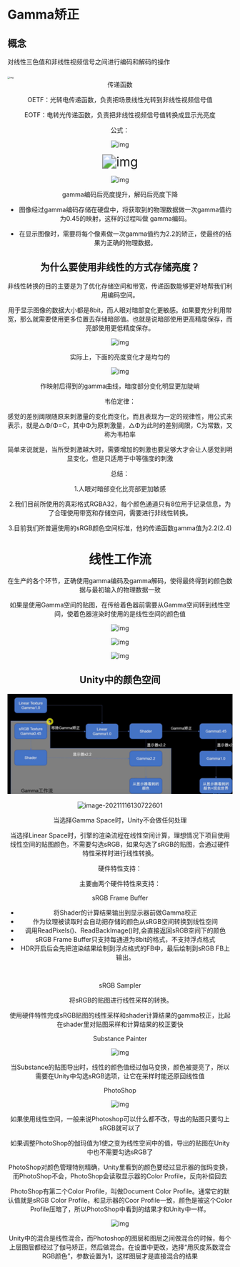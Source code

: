# Gamma矫正

## 概念

对线性三色值和非线性视频信号之间进行编码和解码的操作



<img src="https://docimg1.docs.qq.com/image/Fw4gYI7nBITTzQEirvkdow?w=2436&h=1385" alt="img" style="zoom: 33%;" />

<center>传递函数

OETF：光转电传递函数，负责把场景线性光转到非线性视频信号值

EOTF：电转光传递函数，负责把非线性视频信号值转换成显示光亮度



公式：

![img](https://docimg1.docs.qq.com/image/ThdsyqHELxCRy1wt3_epBQ?w=164&h=71)

<img src="https://docimg4.docs.qq.com/image/jFIVo2rbR0JuJaWeZNhU1w?w=490&h=120" alt="img" style="zoom:200%;" />

![img](https://docimg1.docs.qq.com/image/C1kf_eExT4ZqBfqO-edYsg?w=585&h=441)

<center>gamma编码后亮度提升，解码后亮度下降



- 图像经过gamma编码存储在硬盘中，将获取到的物理数据做一次gamma值约为0.45的映射，这样的过程叫做 gamma编码。 

- 在显示图像时，需要将每个像素做一次gamma值约为2.2的矫正，使最终的结果为正确的物理数据。



## 为什么要使用非线性的方式存储亮度？

非线性转换的目的主要是为了优化存储空间和带宽，传递函数能够更好地帮我们利用编码空间。

用于显示图像的数据大小都是8bit，而人眼对暗部变化更敏感。如果要充分利用带宽，那么就需要使用更多位置去存储暗部值。也就是说暗部使用更高精度保存，而亮部使用更低精度保存。  



![img](https://docimg7.docs.qq.com/image/Fqu5GG3q_CZpYIY4qeMlsQ?w=1545&h=714)

<center>实际上，下面的亮度变化才是均匀的



![img](https://docimg1.docs.qq.com/image/tIdBKL2l5OyRhrYJpt_afQ?w=865&h=777)

<center>作映射后得到的gamma曲线，暗度部分变化明显更加陡峭





韦伯定律：

感觉的差别阈限随原来刺激量的变化而变化，而且表现为一定的规律性，用公式来表示，就是△Φ/Φ=C，其中Φ为原刺激量，△Φ为此时的差别阈限，C为常数，又称为韦柏率

简单来说就是，当所受刺激越大时，需要增加的刺激也要足够大才会让人感觉到明显变化，但是只适用于中等强度的刺激





总结：

1.人眼对暗部变化比亮部更加敏感

2.我们目前所使用的真彩格式RGBA32，每个颜色通道只有8位用于记录信息，为了合理使用带宽和存储空间，需要进行非线性转换。

3.目前我们所普遍使用的sRGB颜色空间标准，他的传递函数gamma值为2.2(2.4)





# 线性工作流

在生产的各个环节，正确使用gamma编码及gamma解码，使得最终得到的颜色数据与最初输入的物理数据一致



如果是使用Gamma空间的贴图，在传给着色器前需要从Gamma空间转到线性空间，使着色器渲染时使用的是线性空间的颜色值

![img](https://docimg1.docs.qq.com/image/sEM9YJr1RI3zYsGbXa9UWw?w=872&h=626)



![img](https://docimg4.docs.qq.com/image/yGYFW_iJtVxXpWUY23ONNw?w=1005&h=582)

![img](https://docimg1.docs.qq.com/image/NzAcTyudr8cW_qCFNcg3Ew?w=1203&h=510)





## Unity中的颜色空间



![image-20211116192418886](../assets/image-20211116192418886.png)



![image-20211116130722601](D:\Typora\NOTES\TA\[霜狼百人计划]笔记及作业整理\assets\image-20211116130722601.png)

当选择Gamma Space时，Unity不会做任何处理

当选择Linear Space时，引擎的渲染流程在线性空间计算，理想情况下项目使用线性空间的贴图颜色，不需要勾选sRGB，如果勾选了sRGB的贴图，会通过硬件特性采样时进行线性转换。



硬件特性支持：

主要由两个硬件特性来支持：

 sRGB Frame Buffer

- 将Shader的计算结果输出到显示器前做Gamma校正
- 作为纹理被读取时会自动把存储的颜色从sRGB空间转换到线性空间
- 调用ReadPixels()、ReadBackImage()时,会直接返回sRGB空间下的颜色
- sRGB Frame Buffer只支持每通道为8bit的格式，不支持浮点格式
- HDR开启后会先把渲染结果绘制到浮点格式的FB中，最后绘制到sRGB FB上输出。

​      

sRGB Sampler

​      将sRGB的贴图进行线性采样的转换。



使用硬件特性完成sRGB贴图的线性采样和shader计算结果的gamma校正，比起在shader里对贴图采样和计算结果的校正要快





Substance Painter

![img](https://docimg9.docs.qq.com/image/unW3khr80tRd-fTXW6P5DA?w=901&h=399)

当Substance的贴图导出时，线性的颜色值经过伽马变换，颜色被提亮了，所以需要在Unity中勾选sRGB选项，让它在采样时能还原回线性值



PhotoShop

![img](https://docimg6.docs.qq.com/image/VpNEr8HSwr4lGC3AYrBnfw?w=1064&h=457)

如果使用线性空间，一般来说Photoshop可以什么都不改，导出的贴图只要勾上sRGB就可以了

如果调整PhotoShop的伽玛值为1使之变为线性空间中的值，导出的贴图在Unity中也不需要勾选sRGB了



PhotoShop对颜色管理特别精确，Unity里看到的颜色要经过显示器的伽玛变换，而PhotoShop不会，PhotoShop会读取显示器的Color Profile，反向补偿回去

PhotoShop有第二个Color Profile，叫做Document Color Profile。通常它的默认值就是sRGB Color Profile，和显示器的Coor Profile一致，颜色是被这个Color Profile压暗了，所以PhotoShop中看到的结果才和Unity中一样。





![img](https://docimg9.docs.qq.com/image/eyulDcgw8rI9tE3OPFpgsA?w=896&h=422)

Unity中的混合是线性混合，而Photoshop的图层和图层之间做混合的时候，每个上层图层都经过了伽马矫正，然后做混合。在设置中更改，选择“用灰度系数混合RGB颜色”，参数设置为1，这样图层才是直接混合的结果



